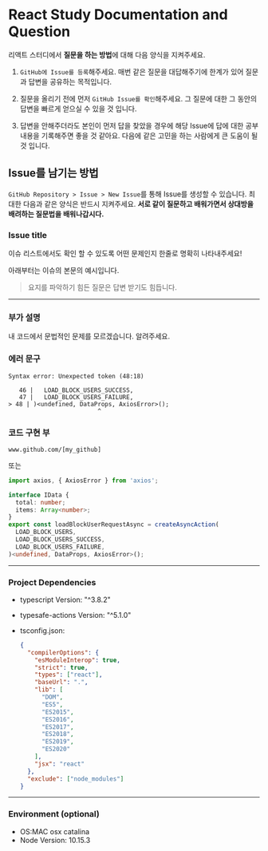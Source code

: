 # React Study Documentation and Question

리액트 스터디에서 **질문을 하는 방법**에 대해 다음 양식을 지켜주세요.

1.  `GitHub에 Issue를 등록`해주세요. 매번 같은 질문을 대답해주기에 한계가 있어 질문과 답변을 공유하는 목적입니다.

2.  질문을 올리기 전에 먼저 `GitHub Issue를 확인`해주세요. 그 질문에 대한 그 동안의 답변을 빠르게 얻으실 수 있을 것 입니다.

3.  답변을 안해주더라도 본인이 먼저 답을 찾았을 경우에 해당 Issue에 답에 대한 공부 내용을 기록해주면 좋을 것 같아요. 다음에 같은 고민을 하는 사람에게 큰 도움이 될 것 입니다.

## Issue를 남기는 방법

`GitHub Repository > Issue > New Issue`를 통해 Issue를 생성할 수 있습니다. 최대한 다음과 같은 양식은 반드시 지켜주세요. <b>서로 같이 질문하고 배워가면서 상대방을 배려하는 질문법을 배워나갑시다.</b>

### Issue title
이슈 리스트에서도 확인 할 수 있도록 어떤 문제인지 한줄로 명확히 나타내주세요!

아래부터는 이슈의 본문의 예시입니다.
> 요지를 파악하기 힘든 질문은 답변 받기도 힘듭니다.

---

### 부가 설명
내 코드에서 문법적인 문제를 모르겠습니다. 알려주세요.


### 에러 문구
```
Syntax error: Unexpected token (48:18)

   46 |   LOAD_BLOCK_USERS_SUCCESS,
   47 |   LOAD_BLOCK_USERS_FAILURE,
> 48 | )<undefined, DataProps, AxiosError>();
                         ^
```
### 코드 구현 부
```
www.github.com/[my_github]
```
또는
```typescript
import axios, { AxiosError } from 'axios';

interface IData {
  total: number;
  items: Array<number>;
}
export const loadBlockUserRequestAsync = createAsyncAction(
  LOAD_BLOCK_USERS,
  LOAD_BLOCK_USERS_SUCCESS,
  LOAD_BLOCK_USERS_FAILURE,
)<undefined, DataProps, AxiosError>();
```
---

### Project Dependencies

- typescript Version: "^3.8.2"
- typesafe-actions Version: "^5.1.0"
- tsconfig.json:

  ```json
  {
    "compilerOptions": {
      "esModuleInterop": true,
      "strict": true,
      "types": ["react"],
      "baseUrl": ".",
      "lib": [
        "DOM",
        "ES5",
        "ES2015",
        "ES2016",
        "ES2017",
        "ES2018",
        "ES2019",
        "ES2020"
      ],
      "jsx": "react"
    },
    "exclude": ["node_modules"]
  }
  ```

---

### Environment (optional)

- OS:MAC osx catalina
- Node Version: 10.15.3
